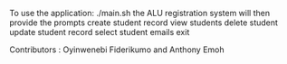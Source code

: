 To use the application: ./main.sh the ALU registration system will then provide the prompts create student record view students delete student update student record select student emails exit

Contributors : Oyinwenebi Fiderikumo and Anthony Emoh
